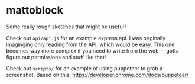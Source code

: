 # mattoblock

Some really rough sketches that might be useful?

Check out `api/api.js` for an example express api. I was originally imaginging only reading from the API, which would be easy. This one becomes way more complex if you need to write from the web -- gotta figure out permissions and stuff like that!

Check out `scripts/` for an example of using puppeteer to grab a screenshot. Based on this: https://developer.chrome.com/docs/puppeteer/
